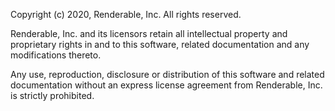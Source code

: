 Copyright (c) 2020, Renderable, Inc. All rights reserved.

Renderable, Inc. and its licensors retain all intellectual property
and proprietary rights in and to this software, related documentation
and any modifications thereto.

Any use, reproduction, disclosure or distribution of this software
and related documentation without an express license agreement from
Renderable, Inc. is strictly prohibited.
